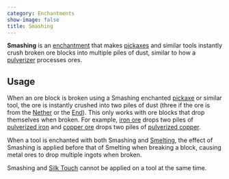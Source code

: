 ```yaml
---
category: Enchantments
show-image: false
title: Smashing
---
```


**Smashing** is an [enchantment](https://minecraft.gamepedia.com/Enchanting)
that makes [pickaxes](https://minecraft.gamepedia.com/Pickaxe) and similar tools
instantly crush broken ore blocks into multiple piles of dust, similar to how a
[pulverizer](../../thermal-expansion/pulverizer/) processes ores.


Usage
-----

When an ore block is broken using a Smashing enchanted
[pickaxe](https://minecraft.gamepedia.com/Pickaxe) or similar tool, the ore is
instantly crushed into two piles of dust (three if the ore is from the
[Nether](https://minecraft.gamepedia.com/The_Nether) or the
[End](https://minecraft.gamepedia.com/The_End)). This only works with ore blocks
that drop themselves when broken. For example, [iron
ore](https://minecraft.gamepedia.com/Iron_Ore) drops two piles of [pulverized
iron](../../thermal-foundation/pulverized-iron/) and [copper
ore](../../thermal-foundation/copper-ore/) drops two piles of [pulverized
copper](../../thermal-foundation/pulverized-copper/).

When a tool is enchanted with both Smashing and [Smelting](../smelting/), the
effect of Smashing is applied before that of Smelting when breaking a block,
causing metal ores to drop multiple ingots when broken.

Smashing and [Silk Touch](https://minecraft.gamepedia.com/Enchanting#Silk_Touch)
cannot be applied on a tool at the same time.
